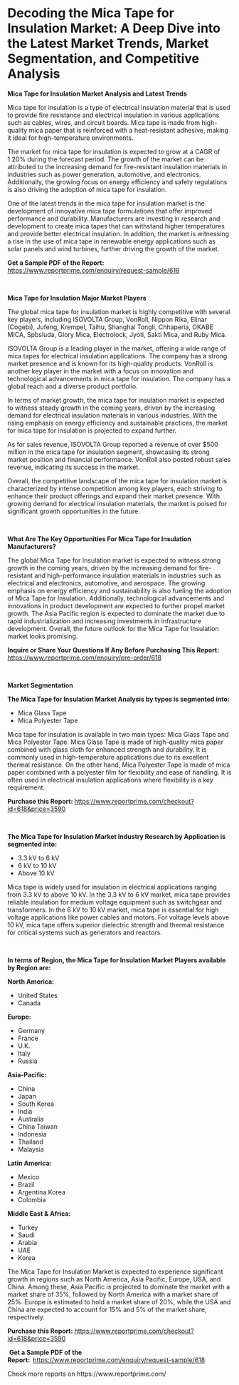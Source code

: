 <p><h1>Decoding the Mica Tape for Insulation Market: A Deep Dive into the Latest Market Trends, Market Segmentation, and Competitive Analysis</h1></p><p><strong>Mica Tape for Insulation Market Analysis and Latest Trends</strong></p>
<p><p>Mica tape for insulation is a type of electrical insulation material that is used to provide fire resistance and electrical insulation in various applications such as cables, wires, and circuit boards. Mica tape is made from high-quality mica paper that is reinforced with a heat-resistant adhesive, making it ideal for high-temperature environments.</p><p>The market for mica tape for insulation is expected to grow at a CAGR of 1.20% during the forecast period. The growth of the market can be attributed to the increasing demand for fire-resistant insulation materials in industries such as power generation, automotive, and electronics. Additionally, the growing focus on energy efficiency and safety regulations is also driving the adoption of mica tape for insulation.</p><p>One of the latest trends in the mica tape for insulation market is the development of innovative mica tape formulations that offer improved performance and durability. Manufacturers are investing in research and development to create mica tapes that can withstand higher temperatures and provide better electrical insulation. In addition, the market is witnessing a rise in the use of mica tape in renewable energy applications such as solar panels and wind turbines, further driving the growth of the market.</p></p>
<p><strong>Get a Sample PDF of the Report:&nbsp;</strong> <a href="https://www.reportprime.com/enquiry/request-sample/618">https://www.reportprime.com/enquiry/request-sample/618</a></p>
<p>&nbsp;</p>
<p><strong>Mica Tape for Insulation Major Market Players</strong></p>
<p><p>The global mica tape for insulation market is highly competitive with several key players, including ISOVOLTA Group, VonRoll, Nippon Rika, Elinar (Cogebi), Jufeng, Krempel, Taihu, Shanghai Tongli, Chhaperia, OKABE MICA, Spbsluda, Glory Mica, Electrolock, Jyoti, Sakti Mica, and Ruby Mica.</p><p>ISOVOLTA Group is a leading player in the market, offering a wide range of mica tapes for electrical insulation applications. The company has a strong market presence and is known for its high-quality products. VonRoll is another key player in the market with a focus on innovation and technological advancements in mica tape for insulation. The company has a global reach and a diverse product portfolio.</p><p>In terms of market growth, the mica tape for insulation market is expected to witness steady growth in the coming years, driven by the increasing demand for electrical insulation materials in various industries. With the rising emphasis on energy efficiency and sustainable practices, the market for mica tape for insulation is projected to expand further.</p><p>As for sales revenue, ISOVOLTA Group reported a revenue of over $500 million in the mica tape for insulation segment, showcasing its strong market position and financial performance. VonRoll also posted robust sales revenue, indicating its success in the market.</p><p>Overall, the competitive landscape of the mica tape for insulation market is characterized by intense competition among key players, each striving to enhance their product offerings and expand their market presence. With growing demand for electrical insulation materials, the market is poised for significant growth opportunities in the future.</p></p>
<p>&nbsp;</p>
<p><strong>What Are The Key Opportunities For Mica Tape for Insulation Manufacturers?</strong></p>
<p><p>The global Mica Tape for Insulation market is expected to witness strong growth in the coming years, driven by the increasing demand for fire-resistant and high-performance insulation materials in industries such as electrical and electronics, automotive, and aerospace. The growing emphasis on energy efficiency and sustainability is also fueling the adoption of Mica Tape for Insulation. Additionally, technological advancements and innovations in product development are expected to further propel market growth. The Asia Pacific region is expected to dominate the market due to rapid industrialization and increasing investments in infrastructure development. Overall, the future outlook for the Mica Tape for Insulation market looks promising.</p></p>
<p><strong>Inquire or Share Your Questions If Any Before Purchasing This Report:</strong> <a href="https://www.reportprime.com/enquiry/pre-order/618">https://www.reportprime.com/enquiry/pre-order/618</a></p>
<p>&nbsp;</p>
<p><strong>Market Segmentation</strong></p>
<p><strong>The Mica Tape for Insulation Market Analysis by types is segmented into:</strong></p>
<p><ul><li>Mica Glass Tape</li><li>Mica Polyester Tape</li></ul></p>
<p><p>Mica tape for insulation is available in two main types: Mica Glass Tape and Mica Polyester Tape. Mica Glass Tape is made of high-quality mica paper combined with glass cloth for enhanced strength and durability. It is commonly used in high-temperature applications due to its excellent thermal resistance. On the other hand, Mica Polyester Tape is made of mica paper combined with a polyester film for flexibility and ease of handling. It is often used in electrical insulation applications where flexibility is a key requirement.</p></p>
<p><strong>Purchase this Report:&nbsp;</strong><a href="https://www.reportprime.com/checkout?id=618&price=3590">https://www.reportprime.com/checkout?id=618&price=3590</a></p>
<p>&nbsp;</p>
<p><strong>The Mica Tape for Insulation Market Industry Research by Application is segmented into:</strong></p>
<p><ul><li>3.3 kV to 6 kV</li><li>6 kV to 10 kV</li><li>Above 10 kV</li></ul></p>
<p><p>Mica tape is widely used for insulation in electrical applications ranging from 3.3 kV to above 10 kV. In the 3.3 kV to 6 kV market, mica tape provides reliable insulation for medium voltage equipment such as switchgear and transformers. In the 6 kV to 10 kV market, mica tape is essential for high voltage applications like power cables and motors. For voltage levels above 10 kV, mica tape offers superior dielectric strength and thermal resistance for critical systems such as generators and reactors.</p></p>
<p>&nbsp;</p>
<p><strong>In terms of Region, the Mica Tape for Insulation Market Players available by Region are:</strong></p>
<p>
    <p> <strong> North America: </strong>
        <ul>
            <li>United States</li>
            <li>Canada</li>
        </ul>
        </p> 
    <p> <strong> Europe: </strong>
        <ul>
            <li>Germany</li>
            <li>France</li>
            <li>U.K.</li>
            <li>Italy</li>
            <li>Russia</li>
        </ul>
        </p> 
    <p> <strong> Asia-Pacific: </strong>
        <ul>
            <li>China</li>
            <li>Japan</li>
            <li>South Korea</li>
            <li>India</li>
            <li>Australia</li>
            <li>China Taiwan</li>
            <li>Indonesia</li>
            <li>Thailand</li>
            <li>Malaysia</li>
        </ul>
        </p> 
    <p> <strong> Latin America: </strong>
        <ul>
            <li>Mexico</li>
            <li>Brazil</li>
            <li>Argentina Korea</li>
            <li>Colombia</li>
        </ul>
        </p> 
    <p> <strong> Middle East & Africa: </strong>
        <ul>
            <li>Turkey</li>
            <li>Saudi</li>
            <li>Arabia</li>
            <li>UAE</li>
            <li>Korea</li>
        </ul>
    </p>
    </p>
<p><p>The Mica Tape for Insulation Market is expected to experience significant growth in regions such as North America, Asia Pacific, Europe, USA, and China. Among these, Asia Pacific is projected to dominate the market with a market share of 35%, followed by North America with a market share of 25%. Europe is estimated to hold a market share of 20%, while the USA and China are expected to account for 15% and 5% of the market share, respectively.</p></p>
<p><strong>Purchase this Report: </strong><a href="https://www.reportprime.com/checkout?id=618&price=3590">https://www.reportprime.com/checkout?id=618&price=3590</a></p>
<p>&nbsp;<strong>Get a Sample PDF of the Report:&nbsp;&nbsp;</strong><a href="https://www.reportprime.com/enquiry/request-sample/618">https://www.reportprime.com/enquiry/request-sample/618</a></p>
<p><strong></strong></p>
<p>Check more reports on https://www.reportprime.com/</p>